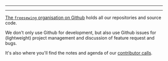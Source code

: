 ***

***

[The `freesewing` organisation on Github](https://github.com/freesewing/) holds all our repositories and source code.

We don't only use Github for development, but also use Github issues for (lightweight) project management and discussion of feature request and bugs.

It's also where you'll find the notes and agenda of our [contributor calls](/community/calls/).
